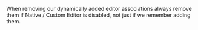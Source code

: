 When removing our dynamically added editor associations always remove them if Native / Custom Editor is disabled, not just if we remember adding them.